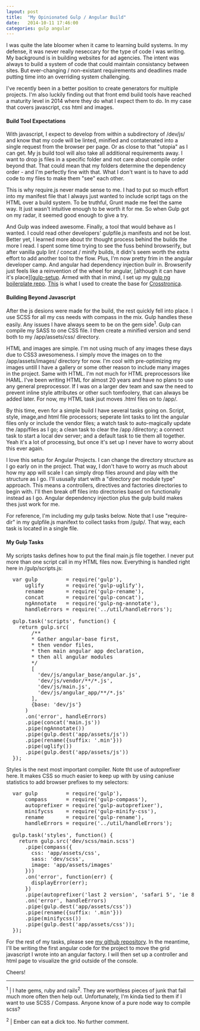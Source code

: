 ```yaml
---
layout: post
title:  "My Opinionated Gulp / Angular Build"
date:   2014-10-11 17:46:00
categories: gulp angular
---
```


I was quite the late bloomer when it came to learning build systems. In my defense, it was never really neseccary for the type of code I was writing. My background is in building websites for ad agencies. The intent was always to build a system of code that could maintain consistancy between sites. But ever-changing / non-existant requirements and deadlines made putting time into an overriding system challenging.

I've recently been in a better position to create generators for multiple projects. I'm also luckily finding out that front emd build tools have reached a maturity level in 2014 where they do what I expect them to do. In my case that covers javascript, css html and images.

#### Build Tool Expectations

With javascript, I expect to develop from within a subdirectory of /dev/js/ and know that my code will be linted, minified and contatenated into a single request from the browser per page. Or as close to that "utopia" as I can get. My js build tool will also take all additional requirements away. I want to drop js files in a specific folder and not care about compile order beyond that. That could mean that my folders determine the dependency order - and I'm perfectly fine with that. What I don't want is to have to add code to my files to make them "see" each other.

This is why require.js never made sense to me. I had to put so much effort into my manifest file that I always just wanted to include script tags on the HTML over a build system. To be truthful, Grunt made me feel the same way. It just wasn't intuitive enough to be worth it for me. So when Gulp got on my radar, it seemed good enough to give a try.

And Gulp was indeed awesome. Finally, a tool that would behave as I wanted. I could read other developers' gulpfile.js manifests and not be lost. Better yet, I learned more about thr thought process behind the builds the more I read. I spent some time trying to see the fuss behind browserify, but after vanilla gulp lint / concat / minify builds, it didn's seem worth the extra effort to add another tool to the flow. Plus, I'm now pretty frim in the angular developer camp. And angular had dependency injection builr in. Browserify just feels like a reinvention of the wheel for angular, [although it can have it's place][[gulp-setup]. Armed with that in mind, I set up my [gulp ng boilerplate repo][gulp-setup-ng]. [This][gulp-setup-ng] is what I used to create the base for [Crosstronica][crosstronica].

#### Building Beyond Javascript

After the js desions were made for the build, the rest quickly fell into place. I use SCSS for all my css needs with compass in the mix. Gulp handles these easily. Any issues I have always seem to be on the gem side<sup>1</sup>. Gulp can compile my SASS to one CSS file. I then create a minified version and send both to my /app/assets/css/ directory.

HTML and images are simple. I'm not using much of any images these days due to CSS3 awesomeness. I simply move the images on to the /app/assets/images/ directory for now. I'm cool with pre-optimizing my images untill I have a gallery or some other reason to include many images in the project. Same with HTML. I'm not much for HTML preprocessors like HAML. I've been writing HTML for almost 20 years and have no plans to use any general preprocessor. If I was on a larger dev team and saw the need to prevent inline style attributes or other such tomfoolery, that can always be added later. For now, my HTML task jsut moves .html files on to /app/.

By this time, even for a simple build I have several tasks going on. Script, style, image,and html file processors; seperate lint tasks to lint the angular files only or include the vendor files; a watch task to auto-magically update the /app/files as I go; a clean task to clear the /app /directory; a connect task to start a local dev server; and a default task to tie them all together. Yeah it's a lot of processing, but once it's set up I never have to worry about this ever again.

I love this setup for Angular Projects. I can change the directory structure as I go early on in the project. That way, I don't have to worry as much about how my app will scale I can simply drop files around and play with the structure as I go. I'll ususally start with a "directory per module type" approach. This means a controllers, directives and factories directories to begin with. I'll then break off files into directories based on functionaliy instead as I go. Angular dependency injection plus the gulp build makes thes just work for me.

For reference, I'm including my gulp tasks below. Note that I use "require-dir" in my gulpfile.js manifext to collect tasks from /gulp/. That way, each task is located in a single file.

#### My Gulp Tasks

My scripts tasks defines how to put the final main.js file together. I never put more than one script call in my HTML files now. Everything is handled right here in /gulp/scripts.js:

<pre>
  var gulp         = require('gulp'),
      uglify       = require('gulp-uglify'),
      rename       = require('gulp-rename'),
      concat       = require('gulp-concat'),
      ngAnnotate   = require('gulp-ng-annotate'),
      handleErrors = require('../util/handleErrors');

  gulp.task('scripts', function() {
    return gulp.src(
        /**
        * Gather angular-base first,
        * then vendor files,
        * then main angular app declaration,
        * then all angular modules
        */
        [
          'dev/js/angular_base/angular.js',
          'dev/js/vendor/**/*.js',
          'dev/js/main.js',
          'dev/js/angular_app/**/*.js'
        ],
        {base: 'dev/js'}
      )
      .on('error', handleErrors)
      .pipe(concat('main.js'))
      .pipe(ngAnnotate())
      .pipe(gulp.dest('app/assets/js'))
      .pipe(rename({suffix: '.min'}))
      .pipe(uglify())
      .pipe(gulp.dest('app/assets/js'))
  });
</pre>

Styles is the next most important compiler. Note tht use of autoprefixer here. It makes CSS so much easier to keep up with by using caniuse statistics to add browser prefixes to my selectors:

<pre>
  var gulp         = require('gulp'),
      compass      = require('gulp-compass'),
      autoprefixer = require('gulp-autoprefixer'),
      minifycss    = require('gulp-minify-css'),
      rename       = require('gulp-rename'),
      handleErrors = require('../util/handleErrors');

  gulp.task('styles', function() {
    return gulp.src('dev/scss/main.scss')
      .pipe(compass({
        css: 'app/assets/css',
        sass: 'dev/scss',
        image: 'app/assets/images'
      }))
      .on('error', function(err) {
        displayError(err);
      })
      .pipe(autoprefixer('last 2 version', 'safari 5', 'ie 8', 'ie 9', 'opera 12.1', 'ios 6', 'android 4'))
      .on('error', handleErrors)
      .pipe(gulp.dest('app/assets/css'))
      .pipe(rename({suffix: '.min'}))
      .pipe(minifycss())
      .pipe(gulp.dest('app/assets/css'));
  });
</pre>

For the rest of my tasks, please see [my github repository][crosstronica-gulp]. In the meantime, I'll be writing the first angular code for the project to move the grid javascript I wrote into an angular factory. I will then set up a controller and html page to visualize the grid outside of the console.

Cheers!

<hr>

<sup>1</sup> | I hate gems, ruby and rails<sup>2</sup>. They are worthless pieces of junk that fail much more often then help out. Unfortunately, I'm kinda tied to them if I want to use SCSS / Compass. Anyone know of a pure node way to compile scss?

<sup>2</sup> | Ember can eat a dick too. No further comment.

[gulp-setup-ng]:  [https://github.com/slatron/gulp-setup-ng]
[gulp-setup]:  [https://github.com/slatron/gulp-setup]
[crosstronica]:  [https://github.com/slatron/crosstronicq]
[crosstronica-gulp]: [https://github.com/slatron/crosstronica/tree/master/gulp]
